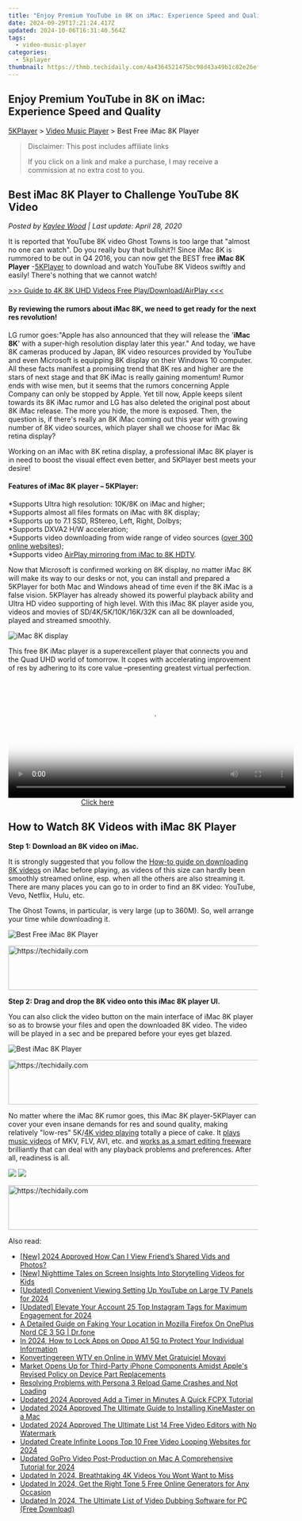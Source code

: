 ```yaml
---
title: "Enjoy Premium YouTube in 8K on iMac: Experience Speed and Quality"
date: 2024-09-29T17:21:24.417Z
updated: 2024-10-06T16:31:40.564Z
tags:
  - video-music-player
categories:
  - 5kplayer
thumbnail: https://thmb.techidaily.com/4a4364521475bc98d43a49b1c82e26ef445f3c795924721c63fb3c06810bfd5f.jpg
---
```


## Enjoy Premium YouTube in 8K on iMac: Experience Speed and Quality

[5KPlayer](https://tools.techidaily.com/5kplayer/products/) \> [Video Music Player](https://tools.techidaily.com/5kplayer/video-music-player/) \> Best Free iMac 8K Player

>  Disclaimer: This post includes affiliate links
>
>  If you click on a link and make a purchase, I may receive a commission at no extra cost to you.
>

## Best iMac 8K Player to Challenge YouTube 8K Video

 _Posted by [Kaylee Wood](https://www.quora.com/profile/Amanda-Hu-21) | Last update: April 28, 2020_

It is reported that YouTube 8K video Ghost Towns is too large that "almost no one can watch". Do you really buy that bullshit?! Since iMac 8K is rummored to be out in Q4 2016, you can now get the BEST free **iMac 8K Player** \-[5KPlayer](https://tools.techidaily.com/5kplayer/products/) to download and watch YouTube 8K Videos swiftly and easily! There's nothing that we cannot watch!

[\>>> Guide to 4K 8K UHD Videos Free Play/Download/AirPlay <<<](https://tools.techidaily.com/5kplayer/video-music-player/)

#### **By reviewing the rumors about iMac 8K, we need to get ready for the next res revolution!**

LG rumor goes:"Apple has also announced that they will release the '**iMac 8K**' with a super-high resolution display later this year." And today, we have 8K cameras produced by Japan, 8K video resources provided by YouTube and even Microsoft is equipping 8K display on their Windows 10 computer. All these facts manifest a promising trend that 8K res and higher are the stars of next stage and that 8K iMac is really gaining momentum! Rumor ends with wise men, but it seems that the rumors concerning Apple Company can only be stopped by Apple. Yet till now, Apple keeps silent towards its 8K iMac rumor and LG has also deleted the original post about 8K iMac release. The more you hide, the more is exposed. Then, the question is, if there's really an 8K iMac coming out this year with growing number of 8K video sources, which player shall we choose for iMac 8k retina display? 

Working on an iMac with 8K retina display, a professional iMac 8K player is in need to boost the visual effect even better, and 5KPlayer best meets your desire! 

#### **Features of iMac 8K player – 5KPlayer:**

\*Supports Ultra high resolution: 10K/8K on iMac and higher;  
\*Supports almost all files formats on iMac with 8K display;  
\*Supports up to 7.1 SSD, RStereo, Left, Right, Dolbys;  
\*Supports DXVA2 H/W acceleration;  
\*Supports video downloading from wide range of video sources ([over 300 online websites](https://tools.techidaily.com/5kplayer/youtube-download/));  
\*Supports video [AirPlay mirroring from iMac to 8K HDTV](https://tools.techidaily.com/5kplayer/airplay/).

Now that Microsoft is confirmed working on 8K display, no matter iMac 8K will make its way to our desks or not, you can install and prepared a 5KPlayer for both Mac and Windows ahead of time even if the 8K iMac is a false vision. 5KPlayer has already showed its powerful playback ability and Ultra HD video supporting of high level. With this iMac 8K player aside you, videos and movies of SD/4K/5K/10K/16K/32K can all be downloaded, played and streamed smoothly.

![iMac 8K display](https://www.5kplayer.com/video-music-player/img/apple-8k-02-zjy.jpg) 

This free 8K iMac player is a superexcellent player that connects you and the Quad UHD world of tomorrow. It copes with accelerating improvement of res by adhering to its core value –presenting greatest virtual perfection. 

<!-- affiliate ads begin -->
<span id="1983584">
					<video width="576" height="240" style="cursor:pointer"
           poster="//a.impactradius-go.com/display-clicktoplayimage/1983584.png"
           onclick="if(!this.playClicked){this.play();this.setAttribute('controls',true);this.playClicked=true;}">
	   <source src="//a.impactradius-go.com/display-ad/22993-1983584">
	   <img src="//a.impactradius-go.com/display-clicktoplayimage/1983584.png" style="border: none; height: 100%; width: 100%; object-fit: contain">
	</video>
	<div style="width:360px;text-align:center"><a href="javascript:window.open(decodeURIComponent('https%3A%2F%2Fhomestyler.sjv.io%2Fc%2F5597632%2F1983584%2F22993'), '_blank');void(0);">Click here</a></div>
</span>
<img height="0" width="0" src="https://imp.pxf.io/i/5597632/1983584/22993" style="position:absolute;visibility:hidden;" border="0" />
<!-- affiliate ads end -->

## How to Watch 8K Videos with iMac 8K Player

**Step 1: Download an 8K video on iMac.**

It is strongly suggested that you follow the [How-to guide on downloading 8K videos](https://tools.techidaily.com/5kplayer/youtube-download/) on iMac before playing, as videos of this size can hardly been smoothly streamed online, esp. when all the others are also streaming it. There are many places you can go to in order to find an 8K video: YouTube, Vevo, Netflix, Hulu, etc. 

The Ghost Towns, in particular, is very large (up to 360M). So, well arrange your time while downloading it.

![Best Free iMac 8K Player](https://www.5kplayer.com/video-music-player/img/download-8k-movies.jpg) 

<!-- affiliate ads begin -->
<a href="https://appsumo.8odi.net/c/5597632/2151856/7443" target="_top" id="2151856">
  <img src="//a.impactradius-go.com/display-ad/7443-2151856" border="0" alt="https://techidaily.com" width="728" height="90"/>
</a>
<img height="0" width="0" src="https://appsumo.8odi.net/i/5597632/2151856/7443" style="position:absolute;visibility:hidden;" border="0" />
<!-- affiliate ads end -->

**Step 2: Drag and drop the 8K video onto this iMac 8K player UI.** 

You can also click the video button on the main interface of iMac 8K player so as to browse your files and open the downloaded 8K video. The video will be played in a sec and be prepared before your eyes get blazed. 

![Best iMac 8K Player](https://www.5kplayer.com/video-music-player/img/play-8k-movies-on-mac.jpg) 

<!-- affiliate ads begin -->
<a href="https://unicoeye.pxf.io/c/5597632/2134237/18498" target="_top" id="2134237">
  <img src="//a.impactradius-go.com/display-ad/18498-2134237" border="0" alt="https://techidaily.com" width="728" height="90"/>
</a>
<img height="0" width="0" src="https://unicoeye.pxf.io/i/5597632/2134237/18498" style="position:absolute;visibility:hidden;" border="0" />
<!-- affiliate ads end -->

No matter where the iMac 8K rumor goes, this iMac 8K player-5KPlayer can cover your even insane demands for res and sound quality, making relatively "low-res" 5K/[4K video playing](https://tools.techidaily.com/5kplayer/video-music-player/) totally a piece of cake. It [plays music videos](https://tools.techidaily.com/5kplayer/video-music-player/) of MKV, FLV, AVI, etc. and [works as a smart editing freeware](https://tools.techidaily.com/5kplayer/video-music-player/) brilliantly that can deal with any playback problems and preferences. After all, readiness is all.

[![](https://www.5kplayer.com/video-music-player/../button/freedownbackmac.png)](https://tools.techidaily.com/5kplayer/products/) [![](https://www.5kplayer.com/video-music-player/../button/freedownwhitewin.png)](https://tools.techidaily.com/5kplayer/products/)

<!-- affiliate ads begin -->
<a href="https://aligracehair.sjv.io/c/5597632/2087267/19272" target="_top" id="2087267">
  <img src="//a.impactradius-go.com/display-ad/19272-2087267" border="0" alt="https://techidaily.com" width="728" height="90"/>
</a>
<img height="0" width="0" src="https://aligracehair.sjv.io/i/5597632/2087267/19272" style="position:absolute;visibility:hidden;" border="0" />
<!-- affiliate ads end -->

<ins class="adsbygoogle"
     style="display:block"
     data-ad-format="autorelaxed"
     data-ad-client="ca-pub-7571918770474297"
     data-ad-slot="1223367746"></ins>

<ins class="adsbygoogle"
     style="display:block"
     data-ad-client="ca-pub-7571918770474297"
     data-ad-slot="8358498916"
     data-ad-format="auto"
     data-full-width-responsive="true"></ins>

<span class="atpl-alsoreadstyle">Also read:</span>
<div><ul>
<li><a href="https://facebook-video-files.techidaily.com/new-2024-approved-how-can-i-view-friends-shared-vids-and-photos/"><u>[New] 2024 Approved How Can I View Friend’s Shared Vids and Photos?</u></a></li>
<li><a href="https://extra-support.techidaily.com/new-nighttime-tales-on-screen-insights-into-storytelling-videos-for-kids/"><u>[New] Nighttime Tales on Screen Insights Into Storytelling Videos for Kids</u></a></li>
<li><a href="https://youtube-web.techidaily.com/ed-convenient-viewing-setting-up-youtube-on-large-tv-panels-for-2024/"><u>[Updated] Convenient Viewing Setting Up YouTube on Large TV Panels for 2024</u></a></li>
<li><a href="https://instagram-video-recordings.techidaily.com/updated-elevate-your-account-25-top-instagram-tags-for-maximum-engagement-for-2024/"><u>[Updated] Elevate Your Account 25 Top Instagram Tags for Maximum Engagement for 2024</u></a></li>
<li><a href="https://location-fake.techidaily.com/a-detailed-guide-on-faking-your-location-in-mozilla-firefox-on-oneplus-nord-ce-3-5g-drfone-by-drfone-virtual-android/"><u>A Detailed Guide on Faking Your Location in Mozilla Firefox On OnePlus Nord CE 3 5G | Dr.fone</u></a></li>
<li><a href="https://easy-unlock-android.techidaily.com/in-2024-how-to-lock-apps-on-oppo-a1-5g-to-protect-your-individual-information-by-drfone-android/"><u>In 2024, How to Lock Apps on Oppo A1 5G to Protect Your Individual Information</u></a></li>
<li><a href="https://win-amazing.techidaily.com/konvertingereen-wtv-en-online-in-wmv-met-gratuiciel-movavi/"><u>Konvertingereen WTV en Online in WMV Met Gratuiciel Movavi</u></a></li>
<li><a href="https://some-techniques.techidaily.com/market-opens-up-for-third-party-iphone-components-amidst-apples-revised-policy-on-device-part-replacements/"><u>Market Opens Up for Third-Party iPhone Components Amidst Apple's Revised Policy on Device Part Replacements</u></a></li>
<li><a href="https://program-issues.techidaily.com/resolving-problems-with-persona-3-reload-game-crashes-and-not-loading/"><u>Resolving Problems with Persona 3 Reload Game Crashes and Not Loading</u></a></li>
<li><a href="https://video-creation-software.techidaily.com/updated-2024-approved-add-a-timer-in-minutes-a-quick-fcpx-tutorial/"><u>Updated 2024 Approved Add a Timer in Minutes A Quick FCPX Tutorial</u></a></li>
<li><a href="https://video-creation-software.techidaily.com/updated-2024-approved-the-ultimate-guide-to-installing-kinemaster-on-a-mac/"><u>Updated 2024 Approved The Ultimate Guide to Installing KineMaster on a Mac</u></a></li>
<li><a href="https://video-creation-software.techidaily.com/updated-2024-approved-the-ultimate-list-14-free-video-editors-with-no-watermark/"><u>Updated 2024 Approved The Ultimate List 14 Free Video Editors with No Watermark</u></a></li>
<li><a href="https://video-creation-software.techidaily.com/updated-create-infinite-loops-top-10-free-video-looping-websites-for-2024/"><u>Updated Create Infinite Loops Top 10 Free Video Looping Websites for 2024</u></a></li>
<li><a href="https://video-creation-software.techidaily.com/updated-gopro-video-post-production-on-mac-a-comprehensive-tutorial-for-2024/"><u>Updated GoPro Video Post-Production on Mac A Comprehensive Tutorial for 2024</u></a></li>
<li><a href="https://video-creation-software.techidaily.com/updated-in-2024-breathtaking-4k-videos-you-wont-want-to-miss/"><u>Updated In 2024, Breathtaking 4K Videos You Wont Want to Miss</u></a></li>
<li><a href="https://video-creation-software.techidaily.com/updated-in-2024-get-the-right-tone-5-free-online-generators-for-any-occasion/"><u>Updated In 2024, Get the Right Tone 5 Free Online Generators for Any Occasion</u></a></li>
<li><a href="https://video-creation-software.techidaily.com/updated-in-2024-the-ultimate-list-of-video-dubbing-software-for-pc-free-download/"><u>Updated In 2024, The Ultimate List of Video Dubbing Software for PC (Free Download)</u></a></li>
</ul></div>

